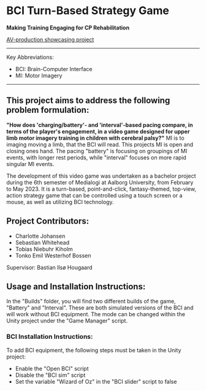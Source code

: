 # BCI Turn-Based Strategy Game
**Making Training Engaging for CP Rehabilitation**

[AV-production showcasing project](https://youtu.be/WKs0KS8mpzA)

---

Key Abbreviations:
- BCI: Brain-Computer Interface
- MI: Motor Imagery

---

## This project aims to address the following problem formulation:
**"How does 'charging/battery'- and 'interval'-based pacing compare, in terms of the player's engagement, in a video game designed for upper limb motor imagery training in children with cerebral palsy?"**
MI is to imaging moving a limb, that the BCI will read. This projects MI is open and closing ones hand.
The pacing "battery" is focusing on groupings of MI events, with longer rest periods, while "interval" focuses on more rapid singular MI events.

The development of this video game was undertaken as a bachelor project during the 6th semester of Medialogi at Aalborg University, from February to May 2023. It is a turn-based, point-and-click, fantasy-themed, top-view, action strategy game that can be controlled using a touch screen or a mouse, as well as utilizing BCI technology.

## Project Contributors:
- Charlotte Johansen
- Sebastian Whitehead
- Tobias Niebuhr Kiholm
- Tonko Emil Westerhof Bossen

Supervisor: Bastian Ilsø Hougaard

## Usage and Installation Instructions:
In the "Builds" folder, you will find two different builds of the game, "Battery" and "Interval". These are both simulated versions of the BCI and will work without BCI equipment. The mode can be changed within the Unity project under the "Game Manager" script.

### BCI Installation Instructions:
To add BCI equipment, the following steps must be taken in the Unity project:
- Enable the "Open BCI" script
- Disable the "BCI sim" script
- Set the variable "Wizard of Oz" in the "BCI slider" script to false
